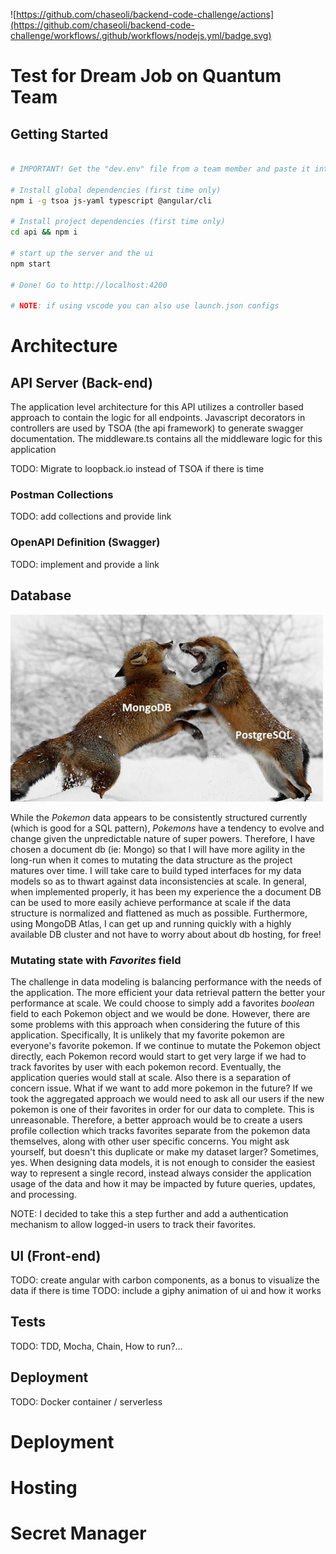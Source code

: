 ![https://github.com/chaseoli/backend-code-challenge/actions](https://github.com/chaseoli/backend-code-challenge/workflows/.github/workflows/nodejs.yml/badge.svg)

# Test for Dream Job on Quantum Team

## Getting Started

```bash

# IMPORTANT! Get the "dev.env" file from a team member and paste it into the ./api directory. This file contains development secrets to run the application locally.

# Install global dependencies (first time only)
npm i -g tsoa js-yaml typescript @angular/cli

# Install project dependencies (first time only)
cd api && npm i

# start up the server and the ui
npm start

# Done! Go to http://localhost:4200

# NOTE: if using vscode you can also use launch.json configs
```

# Architecture

## API Server (Back-end)

The application level architecture for this API utilizes a controller based approach to contain the logic for all endpoints. Javascript decorators in controllers are used by TSOA (the api framework) to generate swagger documentation. The middleware.ts contains all the middleware logic for this application

TODO: Migrate to loopback.io instead of TSOA if there is time

### Postman Collections

TODO: add collections and provide link

### OpenAPI Definition (Swagger)

TODO: implement and provide a link

## Database

<img src="screenshots/dbBattle.jpg" width="500" />

While the _Pokemon_ data appears to be consistently structured currently (which is good for a SQL pattern), _Pokemons_ have a tendency to evolve and change given the unpredictable nature of super powers. Therefore, I have chosen a document db (ie: Mongo) so that I will have more agility in the long-run when it comes to mutating the data structure as the project matures over time. I will take care to build typed interfaces for my data models so as to thwart against data inconsistencies at scale. In general, when implemented properly, it has been my experience the a document DB can be used to more easily achieve performance at scale if the data structure is normalized and flattened as much as possible. Furthermore, using MongoDB Atlas, I can get up and running quickly with a highly available DB cluster and not have to worry about about db hosting, for free!

### Mutating state with ***Favorites*** field
The challenge in data modeling is balancing performance with the needs of the application. The more efficient your data retrieval pattern the better your performance at scale. We could choose to simply add a favorites *boolean* field to each Pokemon object and we would be done. However, there are some problems with this approach when considering the future of this application. Specifically, It is unlikely that my favorite pokemon are everyone's favorite pokemon. If we continue to mutate the Pokemon object directly, each Pokemon record would start to get very large if we had to track favorites by user with each pokemon record. Eventually, the application queries would stall at scale. Also there is a separation of concern issue. What if we want to add more pokemon in the future? If we took the aggregated approach we would need to ask all our users if the new pokemon is one of their favorites in order for our data to complete. This is unreasonable. Therefore, a better approach would be to create a users profile collection which tracks favorites separate from the pokemon data themselves, along with other user specific concerns. You might ask yourself, but doesn't this duplicate or make my dataset larger? Sometimes, yes. When designing data models, it is not enough to consider the easiest way to represent a single record, instead always consider the application usage of the data and how it may be impacted by future queries, updates, and processing. 

NOTE: I decided to take this a step further and add a authentication mechanism to allow logged-in users to track their favorites.

## UI (Front-end)

TODO: create angular with carbon components, as a bonus to visualize the data if there is time
TODO: include a giphy animation of ui and how it works

## Tests

TODO: TDD, Mocha, Chain, How to run?...

## Deployment

TODO: Docker container / serverless

# Deployment

# Hosting


# Secret Manager

